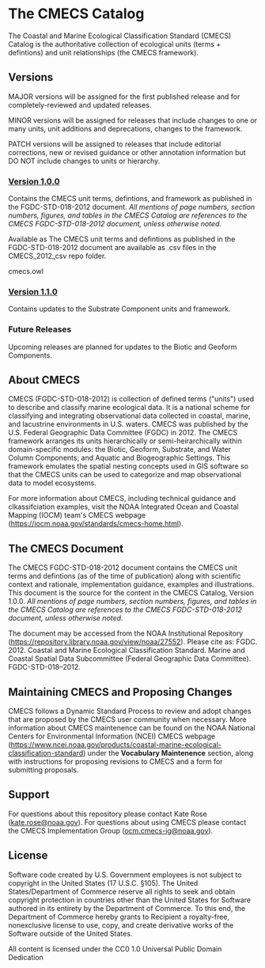 # The CMECS Catalog
The Coastal and Marine Ecological Classification Standard (CMECS) Catalog is the authoritative collection of ecological units (terms + defintions) and unit relationships (the CMECS framework).

## Versions
MAJOR versions will be assigned for the first published release and for completely-reviewed and updated releases.

MINOR versions will be assigned for releases that include changes to one or many units, unit additions and deprecations, changes to the framework.

PATCH versions will be assigned to releases that include editorial corrections, new or revised guidance or other annotation information but DO NOT include changes to units or hierarchy.

### [Version 1.0.0](https://git.ncei.noaa.gov/kate.rose/cmecs_vocabulary/-/tree/SCWG-interim/CMECS_1.0.0)
Contains the CMECS unit terms, defintions, and framework as published in the FGDC-STD-018-2012 document. *All mentions of page numbers, section numbers, figures, and tables in the CMECS Catalog are references to the CMECS FGDC-STD-018-2012 document, unless otherwise noted.*

Available as 
The CMECS unit terms and defintions as published in the FGDC-STD-018-2012 document are available as .csv files in the CMECS_2012_csv repo folder.

cmecs.owl

### [Version 1.1.0](https://git.ncei.noaa.gov/kate.rose/cmecs_vocabulary/-/tree/SCWG-interim/CMECS_1.1.0)
Contains updates to the Substrate Component units and framework.

### Future Releases
Upcoming releases are planned for updates to the Biotic and Geoform Components.

## About CMECS
CMECS (FGDC-STD-018-2012) is collection of defined terms ("units") used to describe and classify marine ecological data. It is a national scheme for classifying and integrating observational data collected in coastal, marine, and lacustrine environments in U.S. waters. CMECS was published by the U.S. Federal Geographic Data Committee (FGDC) in 2012. The CMECS framework arranges its units hierarchically or semi-heirarchically within domain-specific modules: the Biotic, Geoform, Substrate, and Water Column Components; and Aquatic and Biogeographic Settings. This framework emulates the spatial nesting concepts used in GIS software so that the CMECS units can be used to categorize and map observational data to model ecosystems.

For more information about CMECS, including technical guidance and clkassifciation examples, visit the NOAA Integrated Ocean and Coastal Mapping (IOCM) team's CMECS webpage (https://iocm.noaa.gov/standards/cmecs-home.html). 

## The CMECS Document 
The CMECS FGDC-STD-018-2012 document contains the CMECS unit terms and defintions (as of the time of publication) along with scientific context and rationale, implementation guidance, examples and illustrations. This document is the source for the content in the CMECS Catalog, Version 1.0.0. *All mentions of page numbers, section numbers, figures, and tables in the CMECS Catalog are references to the CMECS FGDC-STD-018-2012 document, unless otherwise noted.*   

The document may be accessed from the NOAA Institutional Repository (https://repository.library.noaa.gov/view/noaa/27552). Please cite as: FGDC. 2012. Coastal and Marine Ecological Classification Standard. Marine and Coastal Spatial Data Subcommittee (Federal Geographic Data Committee). FGDC-STD-018–2012.

## Maintaining CMECS and Proposing Changes
CMECS follows a Dynamic Standard Process to review and adopt changes that are proposed by the CMECS user community when necessary. More information about CMECS maintenence can be found on the NOAA National Centers for Environmental Information (NCEI) CMECS webpage (https://www.ncei.noaa.gov/products/coastal-marine-ecological-classification-standard) under the **Vocabulary Maintenence** section, along with instructions for proposing revisions to CMECS and a form for submitting proposals.

## Support
For questions about this repository please contact Kate Rose (kate.rose@noaa.gov).
For questions about using CMECS please contact the CMECS Implementation Group (ocm.cmecs-ig@noaa.gov). 

## License
Software code created by U.S. Government employees is not subject to copyright in the United States (17 U.S.C. §105). The United States/Department of Commerce reserve all rights to seek and obtain copyright protection in countries other than the United States for Software authored in its entirety by the Department of Commerce. To this end, the Department of Commerce hereby grants to Recipient a royalty-free, nonexclusive license to use, copy, and create derivative works of the Software outside of the United States.

All content is licensed under the CC0 1.0 Universal Public Domain Dedication
